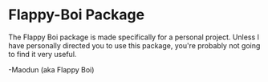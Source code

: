 # Flappy-Boi Package

The Flappy Boi package is made specifically for a personal project. Unless I have personally directed you to use this package, you're probably not going to find it very useful.

-Maodun (aka Flappy Boi)
